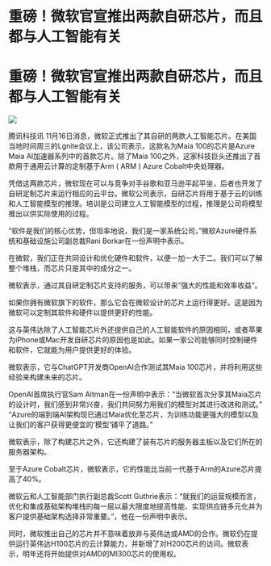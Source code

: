 # 重磅！微软官宣推出两款自研芯片，而且都与人工智能有关

# 重磅！微软官宣推出两款自研芯片，而且都与人工智能有关

![](https://inews.gtimg.com/news_bt/O_InOBhYiF267gYMCkIbhzYjO6HsqRMfBF7Bt9maNNhRwAA/1000)

腾讯科技讯 11月16日消息，微软正式推出了其自研的两款人工智能芯片。在美国当地时间周三的Lgnite会议上，该公司表示，这款名为Maia
100的芯片是Azure Maia AI加速器系列中的首款芯片。除了Maia 100之外，这家科技巨头还推出了首款用于通用云计算的定制基于Arm ( ARM
) Azure Cobalt中央处理器。

凭借这两款芯片，微软现在可以与竞争对手谷歌和亚马逊平起平坐，后者也开发了自研定制芯片来运行相应的云平台。微软公司表示，自研芯片将用于基于云的训练和人工智能模型的推理。培训是公司建立人工智能模型的过程，推理是公司将模型推出以供实际使用的过程。

“软件是我们的核心优势，但坦率地说，我们是一家系统公司，”微软Azure硬件系统和基础设施公司副总裁Rani Borkar在一份声明中表示。

在微软，我们正在共同设计和优化硬件和软件，以便一加一大于二。我们可以了解整个堆栈，而芯片只是其中的成分之一。

微软表示，通过其自研定制芯片支持的服务，可以带来“强大的性能和效率收益”。

如果你拥有微软旗下的软件，那么它会在微软设计的芯片上运行得更好。这是因为微软可以定制其软件和硬件以提供更好的性能。

这与英伟达除了人工智能芯片外还提供自己的人工智能软件的原因相同，或者苹果为iPhone或Mac开发自研芯片的原因也是如此。如果一家公司能够同时控制硬件和软件，它就能为用户提供更好的体验。

微软表示，它与ChatGPT开发商OpenAI合作测试其Maia 100芯片，并将利用这些经验来构建未来的芯片。

OpenAI首席执行官Sam
Altman在一份声明中表示：“当微软首次分享其Maia芯片的设计时，我们感到非常兴奋，我们共同努力用我们的模型对其进行改进和测试。”
“Azure的端到端AI架构现已通过Maia优化至芯片，为训练功能更强大的模型以及让我们的客户获得更便宜的‘模型’铺平了道路。”

微软表示，除了构建芯片之外，它还构建了装有芯片的服务器主板以及它们所在的服务器架构。

至于Azure Cobalt芯片，微软表示，它的性能比当前一代基于Arm的Azure芯片提高了40%。

微软云和人工智能部门执行副总裁Scott
Guthrie表示：“就我们的运营规模而言，优化和集成基础架构堆栈的每一层以最大限度地提高性能、实现供应链多元化并为客户提供基础架构选择非常重要。”，他在一份声明中表示。

同时，微软推出自己的芯片并不意味着放弃与英伟达或AMD的合作。微软仍在提供运行英伟达H100芯片的云计算能力，并新增了对H200芯片的访问。微软表示，明年还将开始提供对AMD的MI300芯片的使用权。

